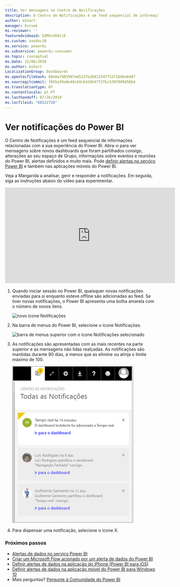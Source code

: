 ```yaml
---
title: Ver mensagens no Centro de Notificações
description: O Centro de Notificações é um feed sequencial de informações relacionadas com a sua experiência do Power BI.
author: mihart
manager: kvivek
ms.reviewer: ''
featuredvideoid: bZMSv5KAlcE
ms.custom: seodec18
ms.service: powerbi
ms.subservice: powerbi-consumer
ms.topic: conceptual
ms.date: 12/06/2018
ms.author: mihart
LocalizationGroup: Dashboards
ms.openlocfilehash: 68e0a7985997a4512fe26812547f12f1b9be648f
ms.sourcegitcommit: f05ba39a0e46cb9cb43454772fbc5397089d58b4
ms.translationtype: HT
ms.contentlocale: pt-PT
ms.lasthandoff: 07/26/2019
ms.locfileid: "68522728"
---
```

# <a name="view-power-bi-notifications"></a>Ver notificações do Power BI
O Centro de Notificações é um feed sequencial de informações relacionadas com a sua experiência do Power BI. Abra-o para ver mensagens sobre novos dashboards que foram partilhados consigo, alterações ao seu espaço de Grupo, informações sobre eventos e reuniões do Power BI, alertas definidos e muito mais. Pode [definir alertas no serviço Power BI](../service-set-data-alerts.md) e também nas aplicações móveis do Power BI.

Veja a Margarida a analisar, gerir e responder a notificações. Em seguida, siga as instruções abaixo do vídeo para experimentar.

<iframe width="560" height="315" src="https://www.youtube.com/embed/bZMSv5KAlcE" frameborder="0" allowfullscreen></iframe>


1. Quando iniciar sessão no Power BI, quaisquer novas notificações enviadas para si enquanto esteve offline são adicionadas ao feed. Se tiver novas notificações, o Power BI apresenta uma bolha amarela com o número de novos itens.
   
   ![novo ícone Notificações](./media/end-user-notification-center/power-bi-new-notification.png)
2. Na barra de menus do Power BI, selecione o ícone Notificações.
   
   ![barra de menus superior com o ícone Notificações selecionado](./media/end-user-notification-center/power-bi-notifications-icon.png)
3. As notificações são apresentadas com as mais recentes na parte superior e as mensagens não lidas realçadas. As notificações são mantidas durante 90 dias, a menos que as elimine ou atinja o limite máximo de 100.
   
   ![Centro de Notificações](./media/end-user-notification-center/power-bi-notifications.png)
4. Para dispensar uma notificação, selecione o ícone X.

### <a name="next-steps"></a>Próximos passos
* [Alertas de dados no serviço Power BI](../service-set-data-alerts.md)
* [Criar um Microsoft Flow acionado por um alerta de dados do Power BI](../service-flow-integration.md)
* [Definir alertas de dados na aplicação do iPhone (Power BI para iOS)](mobile/mobile-set-data-alerts-in-the-mobile-apps.md)
* [Definir alertas de dados na aplicação móvel do Power BI para Windows 10](mobile/mobile-set-data-alerts-in-the-mobile-apps.md)
* Mais perguntas? [Pergunte à Comunidade do Power BI](http://community.powerbi.com/)

